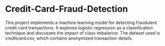 # Credit-Card-Fraud-Detection
This project implements a machine learning model for detecting fraudulent credit card transactions. It explores logistic regression as a classification technique and discusses the impact of class imbalance. The dataset used is creditcard.csv, which contains anonymized transaction details.
